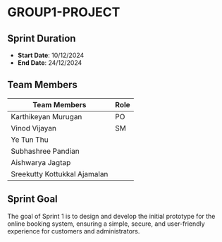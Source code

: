 # GROUP1-PROJECT


## Sprint Duration
- **Start Date**: 10/12/2024
- **End Date**: 24/12/2024

## Team Members

| Team Members   | Role   |
| -------------- | ------ |
| Karthikeyan Murugan | PO     |
| Vinod Vijayan  | SM     |
| Ye Tun Thu     |        |
| Subhashree Pandian          |        |
| Aishwarya Jagtap            |        |
| Sreekutty Kottukkal Ajamalan     |        |

## Sprint Goal
The goal of Sprint 1 is to design and develop the initial prototype for the online booking system, ensuring a simple, secure, and user-friendly experience for customers and administrators.
```

